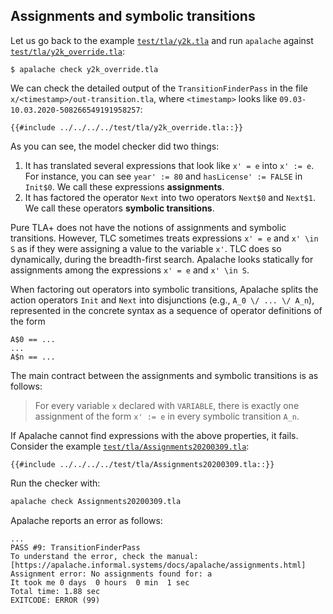<a name="assignments"></a>
<a name="symbolicTransitions"></a>
## Assignments and symbolic transitions

Let us go back to the example
[`test/tla/y2k.tla`](https://github.com/informalsystems/apalache/blob/unstable/test/tla/y2k.tla)
and run `apalache` against
[`test/tla/y2k_override.tla`](https://github.com/informalsystems/apalache/blob/unstable/test/tla/y2k_override.tla):

```console
$ apalache check y2k_override.tla
```

 We can check the detailed output of the `TransitionFinderPass` in the file
`x/<timestamp>/out-transition.tla`, where `<timestamp>` looks like
`09.03-10.03.2020-508266549191958257`:

```tla
{{#include ../../../../test/tla/y2k_override.tla::}}
```

As you can see, the model checker did two things:

1. It has translated several expressions that look like `x' = e` into `x' := e`.
   For instance, you can see `year' := 80` and `hasLicense' := FALSE` in
   `Init$0`. We call these expressions **assignments**.
1. It has factored the operator `Next` into two operators `Next$0` and `Next$1`.
   We call these operators **symbolic transitions**.

Pure TLA+ does not have the notions of assignments and symbolic
transitions.  However, TLC sometimes treats expressions `x' = e` and `x' \in S`
as if they were assigning a value to the variable `x'`. TLC does so
dynamically, during the breadth-first search. Apalache looks statically for assignments
among the expressions `x' = e` and `x' \in S`.

When factoring out operators into symbolic transitions, Apalache splits the
action operators `Init` and `Next` into disjunctions (e.g., `A_0 \/ ... \/ A_n`),
represented in the concrete syntax as a sequence of operator definitions of the
form

``` tla
A$0 == ...
...
A$n == ...
```

The main contract between the assignments and symbolic transitions is as
follows:

> For every variable `x` declared with `VARIABLE`, there is exactly one
> assignment of the form `x' := e` in every symbolic transition `A_n`.

If Apalache cannot find expressions with the above properties, it fails.
Consider the example
[`test/tla/Assignments20200309.tla`](https://github.com/informalsystems/apalache/blob/unstable/test/tla/Assignments20200309.tla):

```tla
{{#include ../../../../test/tla/Assignments20200309.tla::}}
```

Run the checker with:

```bash
apalache check Assignments20200309.tla
```

Apalache reports an error as follows:

```console
...
PASS #9: TransitionFinderPass
To understand the error, check the manual:
[https://apalache.informal.systems/docs/apalache/assignments.html]
Assignment error: No assignments found for: a
It took me 0 days  0 hours  0 min  1 sec
Total time: 1.88 sec
EXITCODE: ERROR (99)
```

